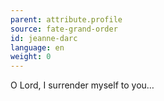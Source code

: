 ```yaml
---
parent: attribute.profile
source: fate-grand-order
id: jeanne-darc
language: en
weight: 0
---
```


O Lord, I surrender myself to you…
